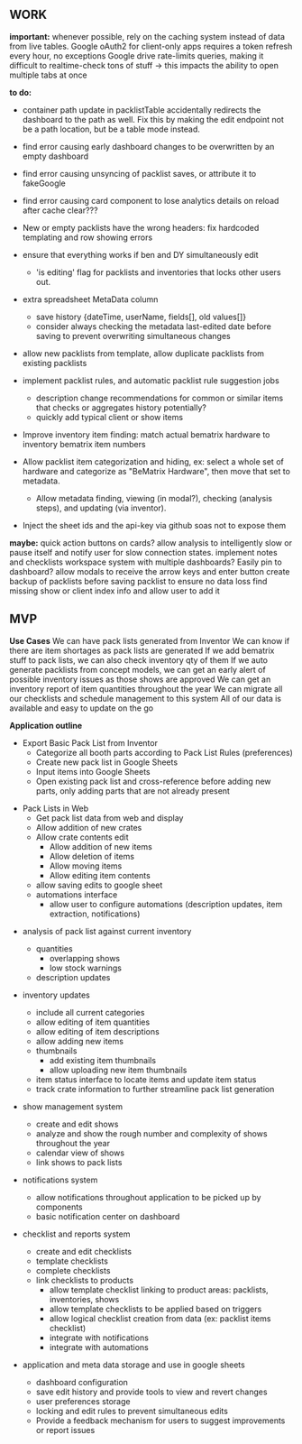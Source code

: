 ## WORK

**important:**
whenever possible, rely on the caching system instead of data from live tables.
Google oAuth2 for client-only apps requires a token refresh every hour, no exceptions
Google drive rate-limits queries, making it difficult to realtime-check tons of stuff -> this impacts the ability to open multiple tabs at once

**to do:**

- container path update in packlistTable accidentally redirects the dashboard to the path as well. Fix this by making the edit endpoint not be a path location, but be a table mode instead.
- find error causing early dashboard changes to be overwritten by an empty dashboard
- find error causing unsyncing of packlist saves, or attribute it to fakeGoogle
- find error causing card component to lose analytics details on reload after cache clear???
- New or empty packlists have the wrong headers: fix hardcoded templating and row showing errors

- ensure that everything works if ben and DY simultaneously edit

  - 'is editing' flag for packlists and inventories that locks other users out.

- extra spreadsheet MetaData column
  - save history {dateTime, userName, fields[], old values[]}
  - consider always checking the metadata last-edited date before saving to prevent overwriting simultaneous changes
- allow new packlists from template, allow duplicate packlists from existing packlists
- implement packlist rules, and automatic packlist rule suggestion jobs
  - description change recommendations for common or similar items that checks or aggregates history potentially?
  - quickly add typical client or show items
- Improve inventory item finding: match actual bematrix hardware to inventory bematrix item numbers
- Allow packlist item categorization and hiding, ex: select a whole set of hardware and categorize as "BeMatrix Hardware", then move that set to metadata.
  - Allow metadata finding, viewing (in modal?), checking (analysis steps), and updating (via inventor).
- Inject the sheet ids and the api-key via github soas not to expose them

**maybe:**
quick action buttons on cards?
allow analysis to intelligently slow or pause itself and notify user for slow connection states.
implement notes and checklists
workspace system with multiple dashboards? Easily pin to dashboard?
allow modals to receive the arrow keys and enter button
create backup of packlists before saving packlist to ensure no data loss
find missing show or client index info and allow user to add it

## MVP

**Use Cases**
We can have pack lists generated from Inventor
We can know if there are item shortages as pack lists are generated
If we add bematrix stuff to pack lists, we can also check inventory qty of them
If we auto generate packlists from concept models, we can get an early alert of possible inventory issues as those shows are approved
We can get an inventory report of item quantities throughout the year
We can migrate all our checklists and schedule management to this system
All of our data is available and easy to update on the go

**Application outline**

- Export Basic Pack List from Inventor
  - Categorize all booth parts according to Pack List Rules (preferences)
  * Create new pack list in Google Sheets
  * Input items into Google Sheets
  * Open existing pack list and cross-reference before adding new parts, only adding parts that are not already present

* Pack Lists in Web
  - Get pack list data from web and display
  - Allow addition of new crates
  - Allow crate contents edit
    - Allow addition of new items
    - Allow deletion of items
    - Allow moving items
    - Allow editing item contents
  - allow saving edits to google sheet
  * automations interface
    - allow user to configure automations (description updates, item extraction, notifications)

- analysis of pack list against current inventory

  - quantities
    - overlapping shows
    - low stock warnings
  - description updates

- inventory updates

  - include all current categories

  * allow editing of item quantities
  * allow editing of item descriptions

  - allow adding new items
  - thumbnails
    - add existing item thumbnails
    - allow uploading new item thumbnails
  - item status interface to locate items and update item status
  - track crate information to further streamline pack list generation

- show management system

  - create and edit shows
  - analyze and show the rough number and complexity of shows throughout the year
  - calendar view of shows

  * link shows to pack lists

- notifications system
  - allow notifications throughout application to be picked up by components
  - basic notification center on dashboard
- checklist and reports system

  - create and edit checklists
  - template checklists
  - complete checklists
  - link checklists to products
    - allow template checklist linking to product areas: packlists, inventories, shows
    - allow template checklists to be applied based on triggers
    - allow logical checklist creation from data (ex: packlist items checklist)
    - integrate with notifications
    - integrate with automations

- application and meta data storage and use in google sheets
  - dashboard configuration
  * save edit history and provide tools to view and revert changes
  * user preferences storage
  * locking and edit rules to prevent simultaneous edits
  * Provide a feedback mechanism for users to suggest improvements or report issues
